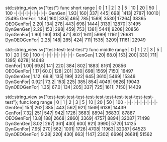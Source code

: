 std::string_view sv{"test"}
func short range | 0 | 1 | 2 | 3 | 5 | 10 | 20 | 50 | 100
-|-|-|-|-|-|-|-|-|-
GenGen| 1.93| 160| 337| 445| 698| 1413| 2787| 10010| 25495
GenFor| 1.84| 160| 335| 465| 785| 1569| 3530| 17264| 38365
OEOGenFor| 2.20| 134| 278| 443| 698| 1444| 3139| 12870| 31495
DynGenGen| 2.29| 153| 298| 459| 753| 1381| 5441| 9208| 20856
DynGenFor| 1.90| 160| 318| 471| 802| 1611| 5999| 11161| 26681
DynOEOGenFor| 2.25| 148| 285| 424| 711| 1535| 3209| 11161| 22949


std::string_view sv{"test-test-test-test"}
func middle range | 0 | 1 | 2 | 3 | 5 | 10 | 20 | 50 | 100
-|-|-|-|-|-|-|-|-|-
GenGen| 1.20| 68.0| 153| 200| 330| 711| 1395| 6278| 14648     
GenFor| 1.00| 69.8| 141| 220| 384| 802| 1883| 8161| 20856     
OEOGenFor| 1.17| 60.0| 128| 201| 330| 698| 1569| 7150| 16497  
DynGenGen| 1.12| 69.8| 135| 199| 322| 645| 3610| 5469| 15346   
DynGenFor| 0.921| 73.2| 153| 225| 385| 854| 4049| 9626| 19043  
DynOEOGenFor| 1.35| 67.0| 134| 205| 337| 725| 1611| 7150| 14439


std::string_view sv{"test-test-test-test-test-test-test-test-test-test-test-test"};
func long range | 0 | 1 | 2 | 3 | 5 | 10 | 20 | 50 | 100
-|-|-|-|-|-|-|-|-|-
GenGen| 15.1| 262| 385| 443| 562| 921| 1569| 6138| 14439        
GenFor| 7.32| 251| 547| 942| 1726| 3683| 8894| 36830| 87887     
OEOGenFor| 13.8| 188| 2668| 2860| 3369| 4757| 8894| 32087| 71498
DynGenGen| 8.02| 267| 361| 430| 600| 921| 3990| 5720| 14125      
DynGenFor| 7.95| 270| 562| 1001| 1726| 4708| 11963| 32087| 64523 
DynOEOGenFor| 9.28| 220| 430| 663| 1147| 2302| 6696| 26681| 51562